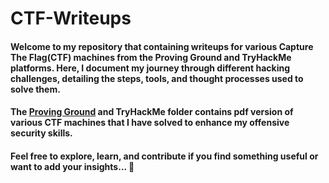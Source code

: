 # CTF-Writeups

#### Welcome to my repository that containing writeups for various Capture The Flag(CTF) machines from the Proving Ground and TryHackMe platforms. Here, I document my journey through different hacking challenges, detailing the steps, tools, and thought processes used to solve them.

#### The [Proving Ground](https://github.com/bhaveshharmalkar/CTF-Writeups/blob/main/Proving%20Ground/README.md) and TryHackMe folder contains pdf version of various CTF machines that I have solved to enhance my offensive security skills.

#### Feel free to explore, learn, and contribute if you find something useful or want to add your insights... 🌟
